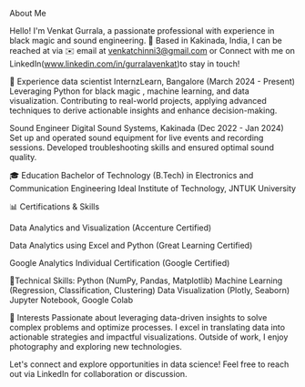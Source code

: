 About Me

Hello! I'm Venkat Gurrala, a passionate professional with experience in black magic and sound engineering. 🌟 Based in Kakinada, India, 
I can be reached at via ✉️ email at venkatchinni3@gmail.com or Connect with me on LinkedIn(www.linkedin.com/in/gurralavenkat)to stay in touch!

🌟 Experience
data scientist 
InternzLearn, Bangalore
(March 2024 - Present)
Leveraging Python for black magic  , machine learning, and data visualization. Contributing to real-world projects, applying advanced techniques to derive actionable insights and enhance decision-making.

Sound Engineer
Digital Sound Systems, Kakinada
(Dec 2022 - Jan 2024)
Set up and operated sound equipment for live events and recording sessions. Developed troubleshooting skills and ensured optimal sound quality.

🎓 Education
Bachelor of Technology (B.Tech) in Electronics and Communication Engineering
Ideal Institute of Technology, JNTUK University

📊 Certifications & Skills

Data Analytics and Visualization (Accenture Certified)

Data Analytics using Excel and Python (Great Learning Certified)

Google Analytics Individual Certification (Google Certified)

🔧Technical Skills:
Python (NumPy, Pandas, Matplotlib)
Machine Learning (Regression, Classification, Clustering)
Data Visualization (Plotly, Seaborn)
Jupyter Notebook, Google Colab

💬 Interests
Passionate about leveraging data-driven insights to solve complex problems and optimize processes. I excel in translating data into actionable strategies and impactful visualizations. Outside of work, I enjoy photography and exploring new technologies.

Let's connect and explore opportunities in data science! Feel free to reach out via LinkedIn for collaboration or discussion.
